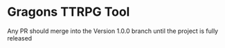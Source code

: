 # Gragons TTRPG Tool

Any PR should merge into the Version 1.0.0 branch until the project is fully released
